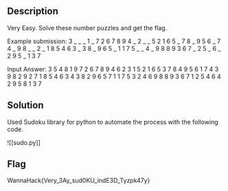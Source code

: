 ## Description
Very Easy. Solve these number puzzles and get the flag.

Example submission:
3 _ _ _ 1 _ 7 2 6 
7 8 9 4 _ 2 _ _ 5 
2 1 6 5 _ 7 8 _ 9 
5 6 _ 7 4 _ 9 8 _ 
_ 2 _ 1 8 5 4 6 3 
_ 3 8 _ 9 6 5 _ 1 
1 7 5 _ _ 4 _ 9 8 
8 9 3 6 7 _ 2 5 _ 
6 _ 2 9 5 _ 1 3 7 

Input Answer:
3 5 4 8 1 9 7 2 6 
7 8 9 4 6 2 3 1 5 
2 1 6 5 3 7 8 4 9 
5 6 1 7 4 3 9 8 2 
9 2 7 1 8 5 4 6 3 
4 3 8 2 9 6 5 7 1 
1 7 5 3 2 4 6 9 8 
8 9 3 6 7 1 2 5 4 
6 4 2 9 5 8 1 3 7

## Solution
Used Sudoku library for python to automate the process with the following code.

![[sudo.py]]

## Flag
WannaHack{Very_3Ay_sud0KU_indE3D_Tyzpk47y}